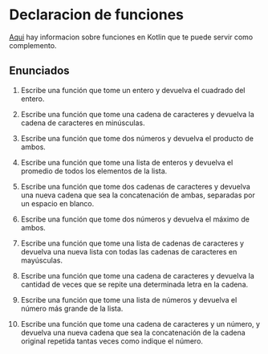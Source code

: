 # Declaracion de funciones

[Aqui](https://www.develou.com/funciones-en-kotlin/) hay informacion sobre funciones en Kotlin que te puede servir como complemento.

## Enunciados

1. Escribe una función que tome un entero y devuelva el cuadrado del entero.


1. Escribe una función que tome una cadena de caracteres y devuelva la cadena de caracteres en minúsculas.

1. Escribe una función que tome dos números y devuelva el producto de ambos.

1. Escribe una función que tome una lista de enteros y devuelva el promedio de todos los elementos de la lista.

1. Escribe una función que tome dos cadenas de caracteres y devuelva una nueva cadena que sea la concatenación de ambas, separadas por un espacio en blanco.

1. Escribe una función que tome dos números y devuelva el máximo de ambos.

1. Escribe una función que tome una lista de cadenas de caracteres y devuelva una nueva lista con todas las cadenas de caracteres en mayúsculas.

1. Escribe una función que tome una cadena de caracteres y devuelva la cantidad de veces que se repite una determinada letra en la cadena.

1. Escribe una función que tome una lista de números y devuelva el número más grande de la lista.

1. Escribe una función que tome una cadena de caracteres y un número, y devuelva una nueva cadena que sea la concatenación de la cadena original repetida tantas veces como indique el número.